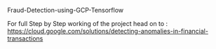 Fraud-Detection-using-GCP-Tensorflow

For full Step by Step working of the project head on to : https://cloud.google.com/solutions/detecting-anomalies-in-financial-transactions
